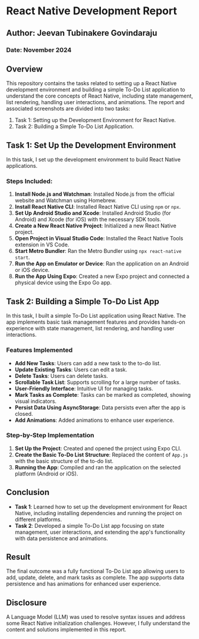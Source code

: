 ﻿# React Native Development Report

## Author: Jeevan Tubinakere Govindaraju

### Date: November 2024

## Overview
This repository contains the tasks related to setting up a React Native development environment and building a simple To-Do List application to understand the core concepts of React Native, including state management, list rendering, handling user interactions, and animations. The report and associated screenshots are divided into two tasks:

1. Task 1: Setting up the Development Environment for React Native.
2. Task 2: Building a Simple To-Do List Application.

## Task 1: Set Up the Development Environment
In this task, I set up the development environment to build React Native applications.

### Steps Included:
1. **Install Node.js and Watchman**: Installed Node.js from the official website and Watchman using Homebrew.
2. **Install React Native CLI**: Installed React Native CLI using `npm` or `npx`.
3. **Set Up Android Studio and Xcode**: Installed Android Studio (for Android) and Xcode (for iOS) with the necessary SDK tools.
4. **Create a New React Native Project**: Initialized a new React Native project.
5. **Open Project in Visual Studio Code**: Installed the React Native Tools extension in VS Code.
6. **Start Metro Bundler**: Ran the Metro Bundler using `npx react-native start`.
7. **Run the App on Emulator or Device**: Ran the application on an Android or iOS device.
8. **Run the App Using Expo**: Created a new Expo project and connected a physical device using the Expo Go app.

## Task 2: Building a Simple To-Do List App
In this task, I built a simple To-Do List application using React Native. The app implements basic task management features and provides hands-on experience with state management, list rendering, and handling user interactions.

### Features Implemented
- **Add New Tasks**: Users can add a new task to the to-do list.
- **Update Existing Tasks**: Users can edit a task.
- **Delete Tasks**: Users can delete tasks.
- **Scrollable Task List**: Supports scrolling for a large number of tasks.
- **User-Friendly Interface**: Intuitive UI for managing tasks.
- **Mark Tasks as Complete**: Tasks can be marked as completed, showing visual indicators.
- **Persist Data Using AsyncStorage**: Data persists even after the app is closed.
- **Add Animations**: Added animations to enhance user experience.

### Step-by-Step Implementation
1. **Set Up the Project**: Created and opened the project using Expo CLI.
2. **Create the Basic To-Do List Structure**: Replaced the content of `App.js` with the basic structure of the to-do list.
3. **Running the App**: Compiled and ran the application on the selected platform (Android or iOS).

## Conclusion
- **Task 1**: Learned how to set up the development environment for React Native, including installing dependencies and running the project on different platforms.
- **Task 2**: Developed a simple To-Do List app focusing on state management, user interactions, and extending the app's functionality with data persistence and animations.

## Result
The final outcome was a fully functional To-Do List app allowing users to add, update, delete, and mark tasks as complete. The app supports data persistence and has animations for enhanced user experience.

## Disclosure
A Language Model (LLM) was used to resolve syntax issues and address some React Native initialization challenges. However, I fully understand the content and solutions implemented in this report.
